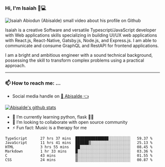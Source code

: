 ### Hi, I'm Isaiah 🌻💻

<img src="https://res.cloudinary.com/abisalde/image/upload/c_scale,h_311,w_816/v1616039512/Abisalde_github.gif" alt="Isaiah Abiodun (Abisalde) small video about his profile on Github">

Isaiah is a creative Software and versatile Typescript/JavaScript developer with Web applications skills specializing in building UI/UX web applications with React.js, React-Native, Gatsby.js, Node.js, and Express.js. I am able to communicate and consume GraphQL and RestAPI for frontend applications.

I am a bright and ambitious engineer with a sound technical background, possessing the skill to transform complex problems using a practical approach.
<hr>

### 📫 How to reach me: ...
- Social media handle on <a href="https://twitter.com/abisalde">🔔  Abisalde   👈</a>


[![Abisalde's github stats](https://github-readme-stats.vercel.app/api?username=abisalde)](https://github.com/abisalde/github-readme-stats)

- 🌱 I’m currently learning python, flask 👨‍💻️
- 👯 I’m looking to collaborate with open source community
- ⚡ Fun fact: Music is a therapy for me


<!--
**abisalde/Abisalde** is a ✨ _special_ ✨ repository because its `README.md` (this file) appears on your GitHub profile.

Here are some ideas to get you started:

- 🔭 I’m currently working on data engineering
- 🌱 I’m currently learning python
- 👯 I’m looking to collaborate with open source community
- 🤔 I’m looking for help with ...
- 💬 Ask me about ...
- 📫 How to reach me: ...
- 😄 Pronouns: ...
- ⚡ Fun fact: ...
-->

<!--START_SECTION:waka-->

```text
TypeScript      27 hrs 37 mins  ███████████████░░░░░░░░░░   59.37 %
JavaScript      11 hrs 41 mins  ██████▒░░░░░░░░░░░░░░░░░░   25.13 %
HTML            3 hrs 55 mins   ██░░░░░░░░░░░░░░░░░░░░░░░   08.45 %
Markdown        1 hr 33 mins    █░░░░░░░░░░░░░░░░░░░░░░░░   03.36 %
C               43 mins         ▒░░░░░░░░░░░░░░░░░░░░░░░░   01.55 %
CSS             24 mins         ▒░░░░░░░░░░░░░░░░░░░░░░░░   00.87 %
```

<!--END_SECTION:waka-->

